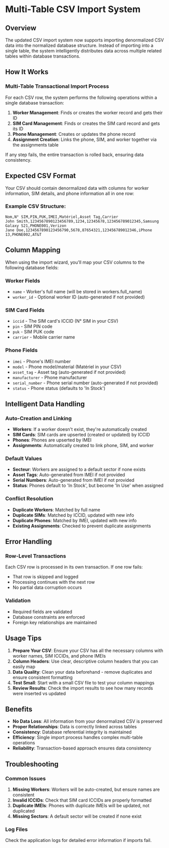 # Multi-Table CSV Import System

## Overview

The updated CSV import system now supports importing denormalized CSV data into the normalized database structure. Instead of importing into a single table, the system intelligently distributes data across multiple related tables within database transactions.

## How It Works

### Multi-Table Transactional Import Process

For each CSV row, the system performs the following operations within a single database transaction:

1. **Worker Management**: Finds or creates the worker record and gets their ID
2. **SIM Card Management**: Finds or creates the SIM card record and gets its ID  
3. **Phone Management**: Creates or updates the phone record
4. **Assignment Creation**: Links the phone, SIM, and worker together via the assignments table

If any step fails, the entire transaction is rolled back, ensuring data consistency.

## Expected CSV Format

Your CSV should contain denormalized data with columns for worker information, SIM details, and phone information all in one row:

### Example CSV Structure:
```csv
Nom,N° SIM,PIN,PUK,IMEI,Matériel,Asset Tag,Carrier
John Smith,1234567890123456789,1234,12345678,123456789012345,Samsung Galaxy S21,PHONE001,Verizon
Jane Doe,1234567890123456790,5678,87654321,123456789012346,iPhone 13,PHONE002,AT&T
```

## Column Mapping

When using the import wizard, you'll map your CSV columns to the following database fields:

### Worker Fields
- `name` - Worker's full name (will be stored in workers.full_name)
- `worker_id` - Optional worker ID (auto-generated if not provided)

### SIM Card Fields  
- `iccid` - The SIM card's ICCID (N° SIM in your CSV)
- `pin` - SIM PIN code
- `puk` - SIM PUK code  
- `carrier` - Mobile carrier name

### Phone Fields
- `imei` - Phone's IMEI number
- `model` - Phone model/material (Matériel in your CSV)
- `asset_tag` - Asset tag (auto-generated if not provided)
- `manufacturer` - Phone manufacturer
- `serial_number` - Phone serial number (auto-generated if not provided)
- `status` - Phone status (defaults to 'In Stock')

## Intelligent Data Handling

### Auto-Creation and Linking
- **Workers**: If a worker doesn't exist, they're automatically created
- **SIM Cards**: SIM cards are upserted (created or updated) by ICCID
- **Phones**: Phones are upserted by IMEI
- **Assignments**: Automatically created to link phone, SIM, and worker

### Default Values
- **Secteur**: Workers are assigned to a default sector if none exists
- **Asset Tags**: Auto-generated from IMEI if not provided
- **Serial Numbers**: Auto-generated from IMEI if not provided  
- **Status**: Phones default to 'In Stock', but become 'In Use' when assigned

### Conflict Resolution
- **Duplicate Workers**: Matched by full name
- **Duplicate SIMs**: Matched by ICCID, updated with new info
- **Duplicate Phones**: Matched by IMEI, updated with new info
- **Existing Assignments**: Checked to prevent duplicate assignments

## Error Handling

### Row-Level Transactions
Each CSV row is processed in its own transaction. If one row fails:
- That row is skipped and logged
- Processing continues with the next row
- No partial data corruption occurs

### Validation
- Required fields are validated
- Database constraints are enforced
- Foreign key relationships are maintained

## Usage Tips

1. **Prepare Your CSV**: Ensure your CSV has all the necessary columns with worker names, SIM ICCIDs, and phone IMEIs
2. **Column Headers**: Use clear, descriptive column headers that you can easily map
3. **Data Quality**: Clean your data beforehand - remove duplicates and ensure consistent formatting
4. **Test Small**: Start with a small CSV file to test your column mappings
5. **Review Results**: Check the import results to see how many records were inserted vs updated

## Benefits

- **No Data Loss**: All information from your denormalized CSV is preserved
- **Proper Relationships**: Data is correctly linked across tables
- **Consistency**: Database referential integrity is maintained
- **Efficiency**: Single import process handles complex multi-table operations
- **Reliability**: Transaction-based approach ensures data consistency

## Troubleshooting

### Common Issues
1. **Missing Workers**: Workers will be auto-created, but ensure names are consistent
2. **Invalid ICCIDs**: Check that SIM card ICCIDs are properly formatted
3. **Duplicate IMEIs**: Phones with duplicate IMEIs will be updated, not duplicated
4. **Missing Sectors**: A default sector will be created if none exist

### Log Files
Check the application logs for detailed error information if imports fail.
